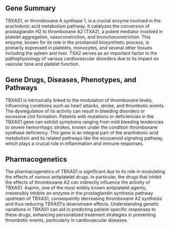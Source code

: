 ## Gene Summary
TBXAS1, or thromboxane A synthase 1, is a crucial enzyme involved in the arachidonic acid metabolism pathway. It catalyzes the conversion of prostaglandin H2 to thromboxane A2 (TXA2), a potent mediator involved in platelet aggregation, vasoconstriction, and bronchoconstriction. This enzyme, known for its role in the prostanoid biosynthetic process, is primarily expressed in platelets, monocytes, and several other tissues including the spleen and liver. TXA2 serves as an important factor in the pathophysiology of various cardiovascular disorders due to its impact on vascular tone and platelet function.

## Gene Drugs, Diseases, Phenotypes, and Pathways
TBXAS1 is intrinsically linked to the modulation of thromboxane levels, influencing conditions such as heart attacks, stroke, and thrombotic events. The dysregulation of its activity can result in bleeding disorders or excessive clot formation. Patients with mutations or deficiencies in the TBXAS1 gene can exhibit symptoms ranging from mild bleeding tendencies to severe hemorrhagic strokes, known under the condition thromboxane synthase deficiency. This gene is an integral part of the arachidonic acid metabolism and its related pathways like the eicosanoid signaling pathway, which plays a crucial role in inflammation and immune responses.

## Pharmacogenetics
The pharmacogenetics of TBXAS1 is significant due to its role in modulating the effects of various antiplatelet drugs. In particular, the drugs that inhibit the effects of thromboxane A2 can indirectly influence the activity of TBXAS1. Aspirin, one of the most widely known antiplatelet agents, irreversibly inhibits an enzyme in the prostaglandin synthesis pathway upstream of TBXAS1, consequently decreasing thromboxane A2 synthesis and thus reducing TBXAS1's downstream effects. Understanding genetic variations in TBXAS1 can aid in predicting patient-specific responses to these drugs, enhancing personalized treatment strategies in preventing thrombotic events, particularly in cardiovascular diseases.